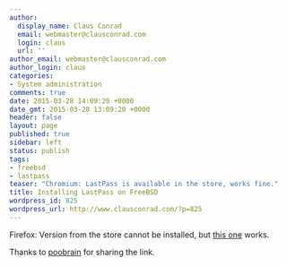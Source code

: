 ```yaml
---
author:
  display_name: Claus Conrad
  email: webmaster@clausconrad.com
  login: claus
  url: ''
author_email: webmaster@clausconrad.com
author_login: claus
categories:
- System administration
comments: true
date: 2015-03-28 14:09:20 +0000
date_gmt: 2015-03-28 13:09:20 +0000
header: false
layout: page
published: true
sidebar: left
status: publish
tags:
- freebsd
- lastpass
teaser: "Chromium: LastPass is available in the store, works fine."
title: Installing LastPass on FreeBSD
wordpress_id: 825
wordpress_url: http://www.clausconrad.com/?p=825
---
```

Firefox: Version from the store cannot be installed, but [this
one](https://lastpass.com/dlpre) works.

Thanks to [poobrain](https://forums.freebsd.org/threads/laspass-plugin-not-working-in-firefox.48048/) for sharing the link.
